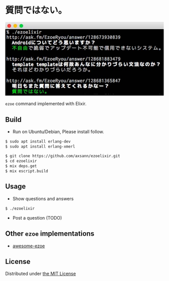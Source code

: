 質問ではない。
=========
![screenshot](https://raw.githubusercontent.com/axsann/images/master/ezoelixir/screenshot.jpg)

`ezoe` command implemented with Elixir.


## Build
- Run on Ubuntu/Debian, Please install follow.
```
$ sudo apt install erlang-dev
$ sudo apt install erlang-xmerl
```
```
$ git clone https://github.com/axsann/ezoelixir.git
$ cd ezoelixir
$ mix deps.get
$ mix escript.build
```
## Usage
- Show questions and answers

```
$ ./ezoelixir
```

- Post a question (TODO)

## Other `ezoe` implementations
- [awesome-ezoe](https://github.com/mattn/awesome-ezoe)

## License
Distributed under [the MIT License](http://opensource.org/licenses/MIT)
